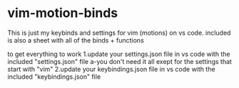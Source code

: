 # vim-motion-binds
This is just my keybinds and settings for vim (motions) on vs code. included is also a sheet with all of the binds + functions 

to get everything to work 
1.update your settings.json file in vs code with the included "settings.json" file 
  a-you don't need it all exept for the settings that start with "vim"
2.update your keybindings.json file in vs code with the included "keybindings.json" file
